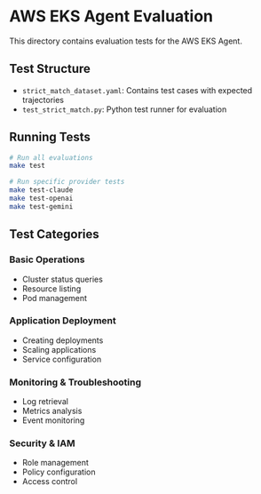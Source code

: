 # AWS EKS Agent Evaluation

This directory contains evaluation tests for the AWS EKS Agent.

## Test Structure

- `strict_match_dataset.yaml`: Contains test cases with expected trajectories
- `test_strict_match.py`: Python test runner for evaluation

## Running Tests

```bash
# Run all evaluations
make test

# Run specific provider tests
make test-claude
make test-openai
make test-gemini
```

## Test Categories

### Basic Operations
- Cluster status queries
- Resource listing
- Pod management

### Application Deployment
- Creating deployments
- Scaling applications
- Service configuration

### Monitoring & Troubleshooting
- Log retrieval
- Metrics analysis
- Event monitoring

### Security & IAM
- Role management
- Policy configuration
- Access control
